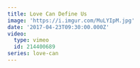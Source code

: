 ```yaml
---
title: Love Can Define Us
image: 'https://i.imgur.com/MuLYIpM.jpg'
date: '2017-04-23T09:30:00.000Z'
video:
  type: vimeo
  id: 214400689
series: love-can
---
```


